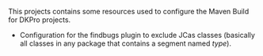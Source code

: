 This projects contains some resources used to configure the Maven Build for DKPro projects.

* Configuration for the findbugs plugin to exclude JCas classes (basically all classes in any package that contains a segment named *type*).
